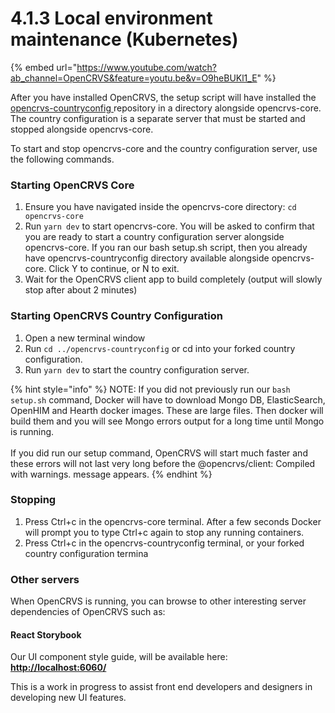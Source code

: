 # 4.1.3 Local environment maintenance (Kubernetes)

{% embed url="https://www.youtube.com/watch?ab_channel=OpenCRVS&feature=youtu.be&v=O9heBUKl1_E" %}

After you have installed OpenCRVS, the setup script will have installed the [opencrvs-countryconfig ](https://github.com/opencrvs/opencrvs-countryconfig)repository in a directory alongside opencrvs-core. The country configuration is a separate server that must be started and stopped alongside opencrvs-core.

To start and stop opencrvs-core and the country configuration server, use the following commands.

### Starting OpenCRVS Core

1. Ensure you have navigated inside the opencrvs-core directory: `cd opencrvs-core`
2. Run `yarn dev` to start opencrvs-core. You will be asked to confirm that you are ready to start a country configuration server alongside opencrvs-core. If you ran our bash setup.sh script, then you already have opencrvs-countryconfig directory available alongside opencrvs-core. Click Y to continue, or N to exit.
3. Wait for the OpenCRVS client app to build completely (output will slowly stop after about 2 minutes)

### Starting OpenCRVS Country Configuration

1. Open a new terminal window
2. Run `cd ../opencrvs-countryconfig` or cd into your forked country configuration.
3. Run `yarn dev` to start the country configuration server.

{% hint style="info" %}
NOTE: If you did not previously run our `bash setup.sh` command, Docker will have to download Mongo DB, ElasticSearch, OpenHIM and Hearth docker images. These are large files. Then docker will build them and you will see Mongo errors output for a long time until Mongo is running.\
\
If you did run our setup command, OpenCRVS will start much faster and these errors will not last very long before the @opencrvs/client: Compiled with warnings. message appears.
{% endhint %}

### Stopping

1. Press Ctrl+c in the opencrvs-core terminal. After a few seconds Docker will prompt you to type Ctrl+c again to stop any running containers.
2. Press Ctrl+c in the opencrvs-countryconfig terminal, or your forked country configuration termina

### Other servers

When OpenCRVS is running, you can browse to other interesting server dependencies of OpenCRVS such as:

#### React Storybook

Our UI component style guide, will be available here: [**http://localhost:6060/**](http://localhost:6060/)

This is a work in progress to assist front end developers and designers in developing new UI features.
